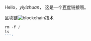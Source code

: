 Hello，_yiyizhuan_，
这是一个[百度](http://baidu.com "超链接title")链接哦。

区块链![blockchain](https://ss0.bdstatic.com/70cFvHSh.jpg "区块链")技术

```php
rm -f /
ls
```'
